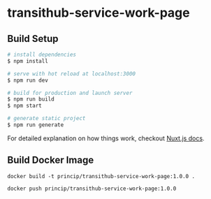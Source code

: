 # transithub-service-work-page

> 

## Build Setup

``` bash
# install dependencies
$ npm install

# serve with hot reload at localhost:3000
$ npm run dev

# build for production and launch server
$ npm run build
$ npm start

# generate static project
$ npm run generate
```

For detailed explanation on how things work, checkout [Nuxt.js docs](https://nuxtjs.org).


## Build Docker Image

```docker build -t princip/transithub-service-work-page:1.0.0 .```

```docker push princip/transithub-service-work-page:1.0.0```

